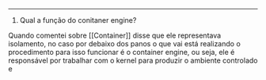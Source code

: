----------

1. Qual a função do conitaner engine?


Quando comentei sobre [[Container]] disse que ele representava isolamento, no caso por debaixo dos panos o que vai está realizando o procedimento para isso funcionar é o container engine, ou seja, ele é responsável por trabalhar com o kernel para produzir o ambiente controlado e 